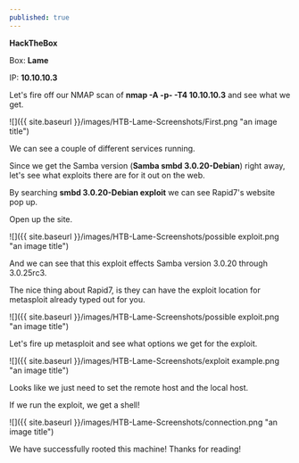 ```yaml
---
published: true
---
```

**HackTheBox**

Box: **Lame**

IP: **10.10.10.3**

Let's fire off our NMAP scan of **nmap -A -p- -T4 10.10.10.3** and see what we get.

![]({{ site.baseurl }}/images/HTB-Lame-Screenshots/First.png "an image title")

We can see a couple of different services running.

Since we get the Samba version (**Samba smbd 3.0.20-Debian**) right away, let's see what exploits there are for it out on the web.

By searching **smbd 3.0.20-Debian exploit** we can see Rapid7's website pop up.

Open up the site.

![]({{ site.baseurl }}/images/HTB-Lame-Screenshots/possible exploit.png "an image title")

And we can see that this exploit effects Samba version 3.0.20 through 3.0.25rc3.

The nice thing about Rapid7, is they can have the exploit location for metasploit already typed out for you.

![]({{ site.baseurl }}/images/HTB-Lame-Screenshots/possible exploit.png "an image title")

Let's fire up metasploit and see what options we get for the exploit.

![]({{ site.baseurl }}/images/HTB-Lame-Screenshots/exploit example.png "an image title")

Looks like we just need to set the remote host and the local host.

If we run the exploit, we get a shell!

![]({{ site.baseurl }}/images/HTB-Lame-Screenshots/connection.png "an image title")

We have successfully rooted this machine! Thanks for reading!

